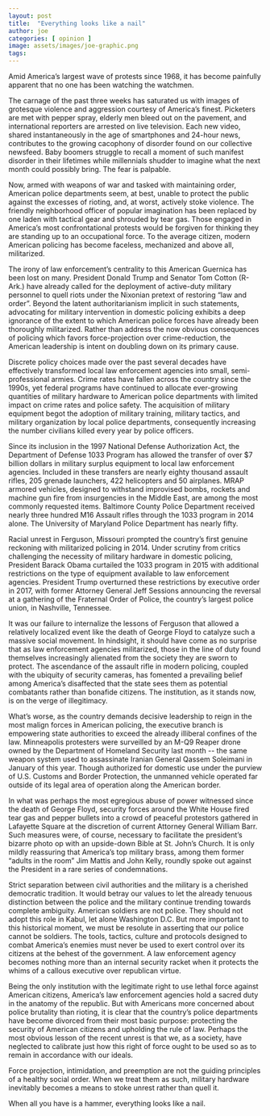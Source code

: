 ```yaml
---
layout: post
title:  "Everything looks like a nail"
author: joe
categories: [ opinion ]
image: assets/images/joe-graphic.png
tags: 
---
```

Amid America’s largest wave of protests since 1968, it has become painfully apparent that no one has been watching the watchmen.
  
The carnage of the past three weeks has saturated us with images of grotesque violence and aggression courtesy of America’s finest. Picketers are met with pepper spray, elderly men bleed out on the pavement, and international reporters are arrested on live television. Each new video, shared instantaneously in the age of smartphones and 24-hour news, contributes to the growing cacophony of disorder found on our collective newsfeed. Baby boomers struggle to recall a moment of such manifest disorder in their lifetimes while millennials shudder to imagine what the next month could possibly bring. The fear is palpable.
  
Now, armed with weapons of war and tasked with maintaining order, American police departments seem, at best, unable to protect the public against the excesses of rioting, and, at worst, actively stoke violence. The friendly neighborhood officer of popular imagination has been replaced by one laden with tactical gear and shrouded by tear gas. Those engaged in America’s most confrontational protests would be forgiven for thinking they are standing up to an occupational force. To the average citizen, modern American policing has become faceless, mechanized and above all, militarized. 

The irony of law enforcement’s centrality to this American Guernica has been lost on many.  President Donald Trump and Senator Tom Cotton (R-Ark.) have already called for the deployment of active-duty military personnel to quell riots under the Nixonian pretext of restoring “law and order”. Beyond the latent authoritarianism implicit in such statements, advocating for military intervention in domestic policing exhibits a deep ignorance of the extent to which American police forces have already been thoroughly militarized. Rather than address the now obvious consequences of policing which favors force-projection over crime-reduction, the American leadership is intent on doubling down on its primary cause. 

Discrete policy choices made over the past several decades have effectively transformed local law enforcement agencies into small, semi-professional armies. Crime rates have fallen across the country since the 1990s, yet federal programs have continued to allocate ever-growing quantities of military hardware to American police departments with limited impact on crime rates and police safety. The acquisition of military equipment begot the adoption of military training, military tactics, and military organization by local police departments, consequently increasing the number civilians killed every year by police officers. 

Since its inclusion in the 1997 National Defense Authorization Act, the Department of Defense 1033 Program has allowed the transfer of over $7 billion dollars in military surplus equipment to local law enforcement agencies. Included in these transfers are nearly eighty thousand assault rifles, 205 grenade launchers, 422 helicopters and 50 airplanes. MRAP armored vehicles, designed to withstand improvised bombs, rockets and machine gun fire from insurgencies in the Middle East, are among the most commonly requested items. Baltimore County Police Department received nearly three hundred M16 Assault rifles through the 1033 program in 2014 alone. The University of Maryland Police Department has nearly fifty. 

Racial unrest in Ferguson, Missouri prompted the country’s first genuine reckoning with militarized policing in 2014. Under scrutiny from critics challenging the necessity of military hardware in domestic policing, President Barack Obama curtailed the 1033 program in 2015 with additional restrictions on the type of equipment available to law enforcement agencies. President Trump overturned these restrictions by executive order in 2017, with former Attorney General Jeff Sessions announcing the reversal at a gathering of the Fraternal Order of Police, the country’s largest police union, in Nashville, Tennessee.
  
It was our failure to internalize the lessons of Ferguson that allowed a relatively localized event like the death of George Floyd to catalyze such a massive social movement. In hindsight, it should have come as no surprise that as law enforcement agencies militarized, those in the line of duty found themselves increasingly alienated from the society they are sworn to protect. The ascendance of the assault rifle in modern policing, coupled with the ubiquity of security cameras, has fomented a prevailing belief among America’s disaffected that the state sees them as potential combatants rather than bonafide citizens. The institution, as it stands now, is on the verge of illegitimacy. 

What’s worse, as the country demands decisive leadership to reign in the most malign forces in American policing, the executive branch is empowering state authorities to exceed the already illiberal confines of the law. Minneapolis protesters were surveilled by an M-Q9 Reaper drone owned by the Department of Homeland Security last month -- the same weapon system used to assassinate Iranian General Qassem Soleimani in January of this year. Though authorized for domestic use under the purview of U.S. Customs and Border Protection, the unmanned vehicle operated far outside of its legal area of operation along the American border.

In what was perhaps the most egregious abuse of power witnessed since the death of George Floyd, security forces around the White House fired tear gas and pepper bullets into a crowd of peaceful protestors gathered in Lafayette Square at the discretion of current Attorney General William Barr. Such measures were, of course, necessary to facilitate the president’s bizarre photo op with an upside-down Bible at St. John’s Church. It is only mildly reassuring that America’s top military brass, among them former “adults in the room” Jim Mattis and John Kelly, roundly spoke out against the President in a rare series of condemnations.

Strict separation between civil authorities and the military is a cherished democratic tradition. It would betray our values to let the already tenuous distinction between the police and the military continue trending towards complete ambiguity. American soldiers are not police. They should not adopt this role in Kabul, let alone Washington D.C. But more important to this historical moment, we must be resolute in asserting that our police cannot be soldiers. The tools, tactics, culture and protocols designed to combat America’s enemies must never be used to exert control over its citizens at the behest of the government. A law enforcement agency becomes nothing more than an internal security racket when it protects the whims of a callous executive over republican virtue. 

Being the only institution with the legitimate right to use lethal force against American citizens, America’s law enforcement agencies hold a sacred duty in the anatomy of the republic. But with Americans more concerned about police brutality than rioting, it is clear that the country’s police departments have become divorced from their most basic purpose: protecting the security of American citizens and upholding the rule of law. Perhaps the most obvious lesson of the recent unrest is that we, as a society, have neglected to calibrate just how this right of force ought to be used so as to remain in accordance with our ideals.

Force projection, intimidation, and preemption are not the guiding principles of a healthy social order. When we treat them as such, military hardware inevitably becomes a means to stoke unrest rather than quell it. 

When all you have is a hammer, everything looks like a nail. 
